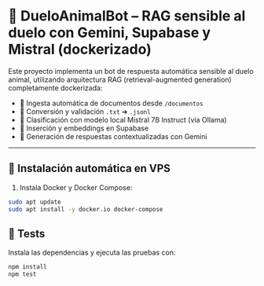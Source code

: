 # 🤖 DueloAnimalBot – RAG sensible al duelo con Gemini, Supabase y Mistral (dockerizado)

Este proyecto implementa un bot de respuesta automática sensible al duelo animal, utilizando arquitectura RAG (retrieval-augmented generation) completamente dockerizada:

- 📁 Ingesta automática de documentos desde `/documentos`
- 📄 Conversión y validación `.txt` ➜ `.jsonl`
- 🧠 Clasificación con modelo local Mistral 7B Instruct (vía Ollama)
- 🧩 Inserción y embeddings en Supabase
- 💬 Generación de respuestas contextualizadas con Gemini

---

## 🚀 Instalación automática en VPS

1. Instala Docker y Docker Compose:

```bash
sudo apt update
sudo apt install -y docker.io docker-compose
```

## 🧪 Tests

Instala las dependencias y ejecuta las pruebas con:

```bash
npm install
npm test
```
